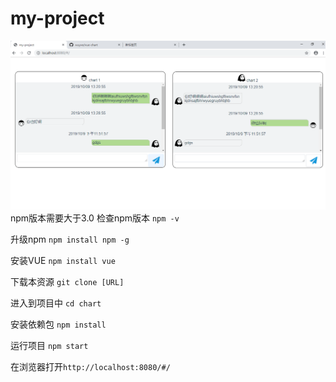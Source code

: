 # my-project
![截图](./static/cut.png)
npm版本需要大于3.0
检查npm版本
`npm -v`

升级npm
`npm install npm -g`


安装VUE
`npm install vue`

下载本资源
`git clone [URL]`

进入到项目中
`cd chart`

安装依赖包
`npm install`

运行项目
`npm start`

在浏览器打开`http://localhost:8080/#/`